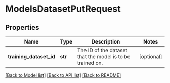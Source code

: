 # ModelsDatasetPutRequest


## Properties
Name | Type | Description | Notes
------------ | ------------- | ------------- | -------------
**training_dataset_id** | **str** | The ID of the dataset that the model is to be trained on. | [optional] 

[[Back to Model list]](../README.md#documentation-for-models) [[Back to API list]](../README.md#documentation-for-api-endpoints) [[Back to README]](../README.md)


